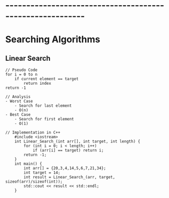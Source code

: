 # ---------------------------------------------------------
# Searching Algorithms
## Linear Search
	// Pseudo Code
	for i = 0 to n
		if current element == target
			return index
	return -1
	
	// Analysis
	- Worst Case
		- Search for last element
		- O(n)
	- Best Case
		- Search for first element
		- O(1)
	
	// Implementation in C++
		#include <iostream>
		int Linear_Search_(int arr[], int target, int length) {
			for (int i = 0; i < length; i++)
				if (arr[i] == target) return i;
			return -1;
		}
		int main() {
			int arr[] = {20,3,4,14,5,6,7,21,34};
			int target = 14;
			int result = Linear_Search_(arr, target, sizeof(arr)/sizeof(int));
			std::cout << result << std::endl;
		}

